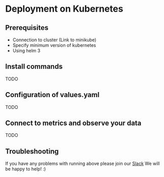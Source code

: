 
# Deployment on Kubernetes

## Prerequisites
- Connection to cluster (Link to minikube)
- Specify minimum version of kubernetes
- Using helm 3

## Install commands
TODO

## Configuration of values.yaml
TODO

## Connect to metrics and observe your data

TODO

## Troubleshooting

If you have any problems with running above please join our [Slack](https://join.slack.com/t/redatahq/shared_invite/zt-lrp4khvb-kIS6ct4WzJTy~JNVzwB5yw)
We will be happy to help! :)
